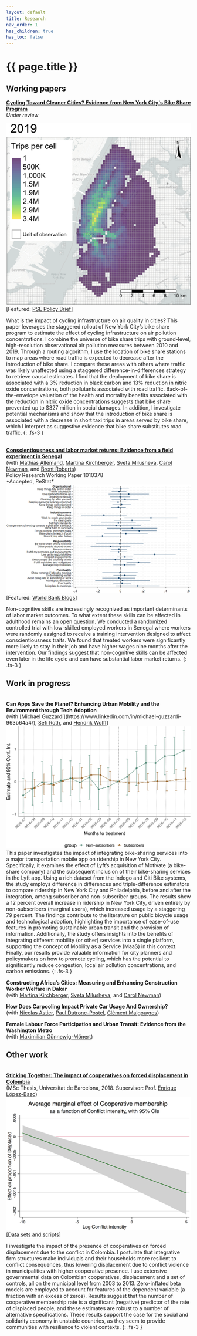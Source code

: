 ```yaml
---
layout: default
title: Research
nav_order: 1
has_children: true
has_toc: false
---
```


# {{ page.title }}




<!-- ## Job Market Paper
<br> -->

## Working papers


<b><a href="https://www.vinceth.net/assets/doc/thorne-jmp_cycling-cleaner_latest.pdf">Cycling Toward Cleaner Cities? Evidence from New York City's Bike Share Program</a></b><br>
*Under review*

<div class ="responsive-illus" style="float: right;">
    <img src="assets/illustrations/treats-tpc-cnt-scale_2019.png" alt="Research illustration"/>
</div>

[Featured: <a href="https://www.parisschoolofeconomics.eu/app/uploads/2024/07/Bike-Share-Programs-and-Cleaner-Air-Insights-from-New-York-City.pdf"> PSE Policy Brief</a>]

What is the impact of cycling infrastructure on air quality in cities? This paper leverages the staggered rollout of New York City’s bike share program to estimate the effect of cycling infrastructure on air pollution concentrations. I combine the universe of bike share trips with ground-level, high-resolution observational air pollution measures between 2010 and 2019. Through a routing algorithm, I use the location of bike share stations to map areas where road traffic is expected to decrease after the introduction of bike share. I compare these areas with others where traffic was likely unaffected using a staggered difference-in-differences strategy to retrieve causal estimates. I find that the deployment of bike share is associated with a 3% reduction in black carbon and 13% reduction in nitric oxide concentrations, both pollutants associated with road traffic. Back-of-the-envelope valuation of the health and mortality benefits associated with the reduction in nitric oxide concentrations suggests that bike share prevented up to $327 million in social damages. In addition, I investigate potential mechanisms and show that the introduction of bike share is associated with a decrease in short taxi trips in areas served by bike share, which I interpret as suggestive evidence that bike share substitutes road traffic.
{: .fs-3 }
<p></p>

<br>
<b><a href="https://doi.org/10.1596/1813-9450-10378">Conscientiousness and labor market returns: Evidence from a field experiment in Senegal</a></b><br>
(with <a href="https://www.psychology.uzh.ch/en/areas/dev/diffges/team/allemand.html">Mathias Allemand</a>, <a href="https://sites.google.com/site/mkirchberger/home">Martina Kirchberger</a>, <a href="https://www.svetamilusheva.com/">Sveta Milusheva</a>, <a href="https://www.carolnewman.ie/">Carol Newman</a>, and <a href="https://psychology.illinois.edu/directory/profile/bwrobrts">Brent Roberts</a>)<br>
Policy Research Working Paper 1010378<br>
*Accepted, ReStat*

<div class ="responsive-illus" style="float: right;">
    <img src="assets/illustrations/coefplot_conscien.png" alt="Research illustration"/>
</div>

[Featured: [World Bank Blogs](https://blogs.worldbank.org/en/developmenttalk/-show-up-on-time-and-you-will-get-a-raise---labor-market-impacts)]


Non-cognitive skills are increasingly recognized as important determinants of labor market outcomes. To what extent these skills can be affected in adulthood remains an open question. We conducted a randomized controlled trial with low-skilled employed workers in Senegal where workers were randomly assigned to receive a training intervention designed to affect conscientiousness traits. We found that treated workers were significantly more likely to stay in their job and have higher wages nine months after the intervention. Our findings suggest that non-cognitive skills can be affected even later in the life cycle and can have substantial labor market returns.
{: .fs-3 }
<p></p>

## Work in progress
<br>
<b>Can Apps Save the Planet? Enhancing Urban Mobility and the Environment through Tech Adoption</b><br>
(with [Michael Guzzardi](https://www.linkedin.com/in/michael-guzzardi-963b64a4/), <a href="https://sites.google.com/site/sefijroth/home">Sefi Roth</a>, and <a href="https://www.lse.ac.uk/geography-and-environment/people/academic-staff/hendrik-wolff">Hendrik Wolff</a>)

<div class ="responsive-illus" style="float: right;">
    <img src="assets/illustrations/es_did-daily_fe-yearmonth_by-users_201807-201912.png" alt="Research illustration"/>
</div>

This paper investigates the impact of integrating bike-sharing services into a major transportation mobile app on ridership in New York City. Specifically, it examines the effect of Lyft’s acquisition of Motivate (a bike-share company) and the subsequent inclusion of their bike-sharing services in the Lyft app. Using a rich dataset from the Indego and Citi Bike systems, the study employs difference in differences and triple-difference estimators to compare ridership in New York City and Philadelphia, before and after the integration, among subscriber and non-subscriber groups. The results show a 12 percent overall increase in ridership in New York City, driven entirely by non-subscribers (marginal users), which increased usage by a staggering 79 percent. The findings contribute to the literature on public bicycle usage and technological adoption, highlighting the importance of ease-of-use features in promoting sustainable urban transit and the provision of information. Additionally, the study offers insights into the benefits of integrating different mobility (or other) services into a single platform, supporting the concept of Mobility as a Service (MaaS) in this context. Finally, our results provide valuable information for city planners and policymakers on how to promote cycling, which has the potential to significantly reduce congestion, local air pollution concentrations, and carbon emissions.
{: .fs-3 }
<p></p>

<b>Constructing Africa’s Cities: Measuring and Enhancing Construction Worker Welfare in Dakar</b><br>
(with <a href="https://sites.google.com/site/mkirchberger/home">Martina Kirchberger</a>, <a href="https://www.svetamilusheva.com/">Sveta Milusheva</a>, and <a href="https://www.carolnewman.ie/">Carol Newman</a>)
<p></p>

<b>How Does Carpooling Impact Private Car Usage And Ownership?</b><br>
(with [Nicolas Astier](https://sites.google.com/view/nicolas-astier?authuser=2), [Paul Dutronc-Postel](https://pzuldp.github.io/pdp.io/), [Clément Malgouyres](https://sites.google.com/site/clementmalgouyres/))

<b>Female Labour Force Participation and Urban Transit: Evidence from the Washington Metro</b><br>
(with [Maximilian Günnewig-Mönert](https://mguennewigmoenert.github.io/))
<p></p>

## Other work
<br>
<b><a href="/docs/research/assets/coop-colombia/coop-colombia.pdf">Sticking Together: The impact of cooperatives on forced displacement in Colombia</a></b><br>
(MSc Thesis, Universitat de Barcelona, 2018. Supervisor: Prof. <a href= "https://ideas.repec.org/e/plo11.html">Enrique López-Bazo</a>)

<div class ="responsive-illus" style="float: right;">
    <img src="assets/illustrations/effect-coops.png" alt="Research illustration"/>
</div>

[<a href="datasets_do.html#sticking-together-the-impact-of-cooperatives-on-forced-displacement-in-colombia">Data sets and scripts</a>]

I investigate the impact of the presence of cooperatives on forced displacement due to the conflict in Colombia. I postulate that integrative firm structures make individuals and their households more resilient to conflict consequences, thus lowering displacement due to conflict violence in municipalities with higher cooperative presence. I use extensive governmental data on Colombian cooperatives, displacement and a set of controls, all on the municipal level from 2003 to 2013. Zero-inflated beta models are employed to account for features of the dependent variable (a fraction with an excess of zeros). Results suggest that the number of cooperative membership rate is a significant (negative) predictor of the rate of displaced people, and these estimates are robust to a number of alternative specifications. These results support the case for the social and solidarity economy in unstable countries, as they seem to provide communities with resilience to violent contexts.
{: .fs-3 }